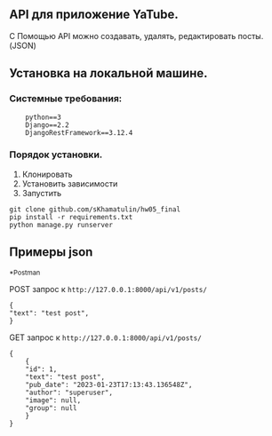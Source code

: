 ## API для приложение YaTube.
С Помощью API можно создавать, удалять, редактировать посты. (JSON)

## Установка на локальной машине.

### Cистемные требования:
```
    python==3
    Django==2.2
    DjangoRestFramework==3.12.4
```

### Порядок установки.
1) Клонировать
2) Установить зависимости
3) Запустить

```
git clone github.com/sKhamatulin/hw05_final
pip install -r requirements.txt
python manage.py runserver
```

## Примеры json
<sub>*Postman</sub>

POST запрос к ```http://127.0.0.1:8000/api/v1/posts/```
```
{
"text": "test post",
}
```
GET запрос к ```http://127.0.0.1:8000/api/v1/posts/```
```
{
    {
    "id": 1,
    "text": "test post",
    "pub_date": "2023-01-23T17:13:43.136548Z",
    "author": "superuser",
    "image": null,
    "group": null
    }
}
```
